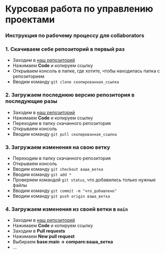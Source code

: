 # Курсовая работа по управлению проектами

### Инструкция по рабочему процессу для collaborators

### 1. Скачиваем себе репозиторий в первый раз
* Заходим в [наш репозиторий](https://github.com/ovsyannikovas/coworking_website)
* Нажимаем **Code** и копируем ссылку
* Открываем консоль в папке, где хотите, чтобы находилась папка с репозиторием
* Вводим команду `git clone скопированная_ссылка`

### 2. Загружаем последнюю версию репозитория в последующие разы
* Заходим в [наш репозиторий](https://github.com/ovsyannikovas/coworking_website)
* Нажимаем **Code** и копируем ссылку
* Переходим в папку скачанного репозитория
* Открываем консоль
* Вводим команду `git pull скопированная_ссылка`

### 3. Загружаем изменения на свою ветку
* Переходим в папку скачанного репозитория
* Открываем консоль
* Вводим команду `git checkout ваша_ветка`
* Вводим команду `git add *`
* Проверяем командой `git status`, что добавились только нужные файлы
* Вводим команду `git commit -m "что_добавлено"`
* Вводим команду `git push origin ваша_ветка`

### 4. Загружаем изменения из своей ветки в `main`
* Заходим в [наш репозиторий](https://github.com/ovsyannikovas/coworking_website)
* Нажимаем **Code** и копируем ссылку
* Заходим в **Pull requests**
* Нажимаем **New pull request**
* Выбираем **base:main -> compare:ваша_ветка**
* ...
